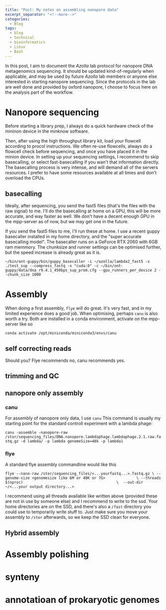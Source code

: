 ```yaml
---
title: "Post: My notes on assembling nanopore data"
excerpt_separator: "<!--more-->"
categories:
  - Blog
tags:
  - blog
  - technical
  - bioinformatics
  - Linux
  - Bash
---
```


In this post, I aim to document the _Azolla_ lab protocol for nanopore DNA metagenomics sequencing.
It should be updated kind-of-regularly when applicable, and may be used by future _Azolla_ lab members or anyone else interested in starting nanopore sequencing.
Since the protocols in the lab are well done and provided by oxford nanopore, I choose to focus here on the analysis part of the workflow.

# Nanopore sequencing
Before starting a library prep, I always do a quick hardware check of the mininon device in the minknow software.

Then, after using the high throughput library kit, load your flowcell according to procol instructions.
We often re-use flowcells, always do a flowcell check before sequencing, and once you have placed it in the minion device.
In setting up your sequencing settings, I recommend to skip basecalling, or select fast-basecalling if you wan't that information directly.
The basecalling process is very intense, and will demand all of the servers resources. 
I prefer to have some resources available at all times and don't overload the CPUs.

## basecalling
Ideally, after sequencing, you send the fast5 files (that's the files with the raw signal) to me.
I'll do the basecalling at home on a GPU, this will be more accurate, and way faster as well.
We don't have a decent enough GPU in the mpp-server as of now, but we may get one in the future.

If you send the fast5 files to me, I'll run these at home.
I use a recent guppy basecaller installed in my home directory, and the "super accurate basecalling model".
The basecaller runs on a GeForce RTX 2060 with 6GB ram memmory. 
The chunksize and runner settings can be optimised further, but the speed increase is already great as it is.

`~/bin/ont-guppy/bin/guppy_basecaller -i ~/azolla/lambda2_fast5 -s ./test_sup --compress_fastq -x "cuda:0" -c ~/bin/ont-guppy/data/dna_r9.4.1_450bps_sup_prom.cfg --gpu_runners_per_device 2 --chunk_size 1000`

# Assembly
When doing a first assembly, `flye` will do great. 
It's very fast, and in my limited experience does a good job.
When optimising, perhaps `canu` is also worth a try.
Both are installed in a conda environment, activate on the mpp-server like so

`conda activate /opt/miniconda/miniconda3/envs/canu`

## self correcting reads
Should you?
Flye recommends no, canu recommends yes.

## trimming and QC

## nanopore only assembly

### canu
For assembly of nanopore only data, I use `canu`
This command is usually my starting point for the standard controll experiment with a lambda phage:

`canu -assemble -nanopore-raw /stor/sequencing_files/DNA.nanopore.lambdaphage.lambdaphage.2.1.raw.fastq.gz -d lambda/ -p lambda genomeSize=48k -p lambda1`

### flye
A standard flye assembly commandline would like this

`flye --nano-raw /stor/sequencing_files/<...yourfastq...>.fastq.gz \
      --genome-size <genomesize like 6M or 48K or 7G>              \
       --threads $(nproc)                                          \ 
       --out-dir ~/<...your output directory...>
`

I recommend using all threads available like written above (provided these are not in use by someone else) and I recommend to write to the ssd.
Your home directories are on the SSD, and there's also a `/fast` directory you could use to temporarily write stuff to.
Just make sure you move your assembly to `/stor` afterwards, so we keep the SSD clean for everyone.


## Hybrid assembly

# Assembly polishing

# synteny

# annotatioan of prokaryotic genomes
